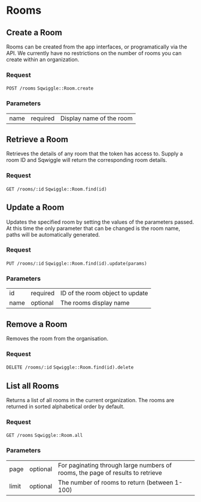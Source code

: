 # Rooms

## Create a Room

Rooms can be created from the app interfaces, or programatically via the API. We currently have no restrictions on the number of rooms you can create within an organization.

### Request
<div class="request">
    <code class="http" title="HTTP">POST /rooms</code>
    <code class="ruby" title="Ruby">Sqwiggle::Room.create</code>
</div>

### Parameters
<table>
    <tr>
        <td>name</td>
        <td>required</td>
        <td>Display name of the room</td>
    </tr>
</table>


## Retrieve a Room

Retrieves the details of any room that the token has access to. Supply a room ID and Sqwiggle will return 
the corresponding room details.

### Request
<div class="request">
    <code class="http" title="HTTP">GET /rooms/:id</code>
    <code class="ruby" title="Ruby">Sqwiggle::Room.find(id)</code>
</div>


## Update a Room

Updates the specified room by setting the values of the parameters passed. At this time the only parameter
that can be changed is the room name, paths will be automatically generated.

### Request

<div class="request">
    <code class="http" title="HTTP">PUT /rooms/:id</code>
    <code class="ruby" title="Ruby">Sqwiggle::Room.find(id).update(params)</code>
</div>

### Parameters

<table>
    <tr>
        <td>id</td>
        <td>required</td>
        <td>ID of the room object to update</td>
    </tr>
    <tr>
        <td>name</td>
        <td>optional</td>
        <td>The rooms display name</td>
    </tr>
</table>


## Remove a Room

Removes the room from the organisation.

### Request 

<div class="request">
    <code class="http" title="HTTP">DELETE /rooms/:id</code>
    <code class="ruby" title="Ruby">Sqwiggle::Room.find(id).delete</code>
</div>


## List all Rooms

Returns a list of all rooms in the current organization. The rooms are returned in sorted alphabetical order 
by default.

### Request 

<div class="request">
    <code class="http" title="HTTP">GET /rooms</code>
    <code class="ruby" title="Ruby">Sqwiggle::Room.all</code>
</div>

### Parameters
<table>
    <tr>
        <td>page</td>
        <td>optional</td>
        <td>For paginating through large numbers of rooms, the page of results to retrieve</td>
    </tr>
    <tr>
        <td>limit</td>
        <td>optional</td>
        <td>The number of rooms to return (between 1-100)</td>
    </tr>
</table>
